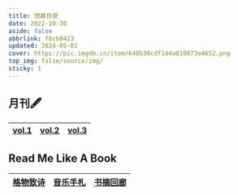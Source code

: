 ```yaml
---
title: 馆藏目录
date: 2022-10-30
aside: false
abbrlink: f8cb0423
updated: 2024-05-01
cover: https://pic.imgdb.cn/item/640b30cdf144a010073e4652.png
top_img: false/source/img/
sticky: 1
---
```




## 月刊🖋️

| [vol.1](https://arrietty-fly.github.io/月刊/2405) | [vol.2](https://arrietty-fly.github.io/月刊/2406) | [vol.3](https://arrietty-fly.github.io/月刊/2407) |
| :-----------------------------------------------: | :-----------------------------------------------: | :-----------------------------------------------: |



## Read Me Like A Book

| [格物致诗](https://arrietty-fly.github.io/格物致诗/高山流水) | [音乐手札](https://arrietty-fly.github.io/格物致诗/音乐手札) | [书摘回廊](https://arrietty-fly.github.io/格物致诗/书摘回廊) |
| :----------------------------------------------------------: | :----------------------------------------------------------: | :----------------------------------------------------------: |

